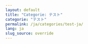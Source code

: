 ```yaml
---
layout: default
title: "Categorie: テスト"
categorie: "テスト"
permalink: /ja/categories/test-ja/
lang: ja
slug_source: override
---
```

